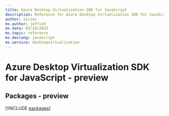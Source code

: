 ```yaml
---
title: Azure Desktop Virtualization SDK for JavaScript
description: Reference for Azure Desktop Virtualization SDK for JavaScript
author: xirzec
ms.author: jeffish
ms.data: 03/20/2023
ms.topic: reference
ms.devlang: javascript
ms.service: desktopvirtualization
---
```

# Azure Desktop Virtualization SDK for JavaScript - preview
## Packages - preview
[!INCLUDE [packages](desktop-virtualization-index.md)]